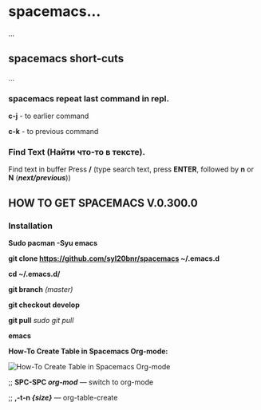 # spacemacs...
...
## spacemacs short-cuts
...
### spacemacs repeat last command in repl.

**c-j** - to earlier command

**c-k** - to previous command

### Find Text (Найти что-то в тексте).

Find text in buffer Press **/** (type search text, press **ENTER**, followed by **n** or **N** (***next/previous***))

## HOW TO GET SPACEMACS V.0.300.0

### Installation 

**Sudo pacman -Syu emacs**

**git clone https://github.com/syl20bnr/spacemacs ~/.emacs.d**

**cd ~/.emacs.d/**

**git branch** *(master)*

**git checkout develop**

**git pull** *sudo git pull*

**emacs**

**How-To Create Table in Spacemacs Org-mode:**

![How-To Create Table in Spacemacs Org-mode](https://github.com/Aleksey-n/spacemacs/blob/master/Spacemacs%20Creating%20Table.gif "How-To Create Table in Spacemacs Org-mode")


;; **SPC-SPC ***org-mod***** — switch to org-mode

;; **,-t-n ***{size}*****    — org-table-create
